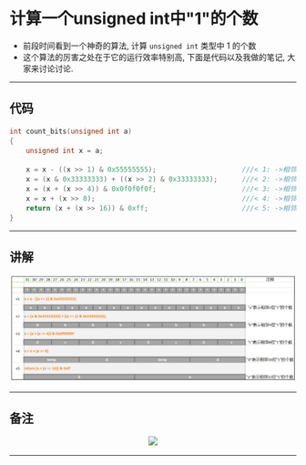 # 计算一个unsigned int中"1"的个数

- 前段时间看到一个神奇的算法, 计算 `unsigned int` 类型中 1 的个数
- 这个算法的厉害之处在于它的运行效率特别高, 下面是代码以及我做的笔记, 大家来讨论讨论.

---

## 代码

```c
int count_bits(unsigned int a)
{
    unsigned int x = a;

    x = x - ((x >> 1) & 0x55555555);                     ///< 1: ->相邻2位  "1" 的个数和
    x = (x & 0x33333333) + ((x >> 2) & 0x33333333);      ///< 2: ->相邻4位  "1" 的个数和
    x = (x + (x >> 4)) & 0x0f0f0f0f;                     ///< 3: ->相邻8位  "1" 的个数和
    x = x + (x >> 8);                                    ///< 4: ->相邻16位 "1" 的个数和
    return (x + (x >> 16)) & 0xff;                       ///< 5: ->相邻32位 "1" 的个数和
}
```

---

## 讲解

![图片](1.png)

---

## 备注

<div align=center><a href="https://gitee.com/iotxiaohu/blog">
    <img width="800" src="https://gitee.com/iotxiaohu/image/raw/master/gitee_vx/gitee_vx.png"/>
</a></div>

---
